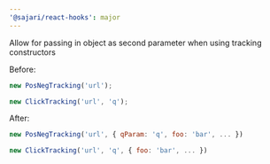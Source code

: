 ```yaml
---
'@sajari/react-hooks': major
---
```


Allow for passing in object as second parameter when using tracking constructors

Before:

```js
new PosNegTracking('url');

new ClickTracking('url', 'q');
```

After:

```js
new PosNegTracking('url', { qParam: 'q', foo: 'bar', ... })

new ClickTracking('url', 'q', { foo: 'bar', ... })
```
